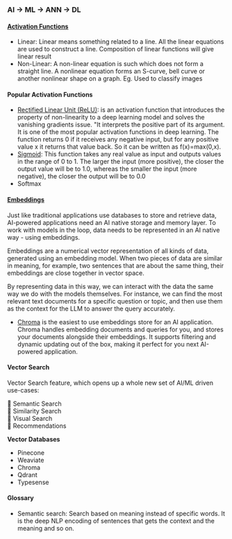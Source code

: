 ### AI -> ML -> ANN -> DL

#### [Activation Functions](https://www.v7labs.com/blog/neural-networks-activation-functions)
- Linear: Linear means something related to a line. All the linear equations are used to construct a line. Composition of linear functions will give linear result
- Non-Linear: A non-linear equation is such which does not form a straight line. 	A nonlinear equation forms an S-curve, bell curve or another nonlinear shape on a graph. Eg. Used to classify images

#### Popular Activation Functions
- [Rectified Linear Unit (ReLU)](https://www.kaggle.com/code/dansbecker/rectified-linear-units-relu-in-deep-learning/notebook): is an activation function that introduces the property of non-linearity to a deep learning model and solves the vanishing gradients issue. "It interprets the positive part of its argument. It is one of the most popular activation functions in deep learning. The function returns 0 if it receives any negative input, but for any positive value  x
  it returns that value back. So it can be written as f(x)=max(0,x).
- [Sigmoid](): This function takes any real value as input and outputs values in the range of 0 to 1.  The larger the input (more positive), the closer the output value will be to 1.0, whereas the smaller the input (more negative), the closer the output will be to 0.0
- Softmax
  
#### [Embeddings](https://blog.replit.com/chroma)
Just like traditional applications use databases to store and retrieve data, AI-powered applications need an AI native storage and memory layer. To work with models in the loop, data needs to be represented in an AI native way - using embeddings.

Embeddings are a numerical vector representation of all kinds of data, generated using an embedding model. When two pieces of data are similar in meaning, for example, two sentences that are about the same thing, their embeddings are close together in vector space.

By representing data in this way, we can interact with the data the same way we do with the models themselves. For instance, we can find the most relevant text documents for a specific question or topic, and then use them as the context for the LLM to answer the query accurately.

 - [Chroma](https://www.trychroma.com/) is the easiest to use embeddings store for an AI application. Chroma handles embedding documents and queries for you, and stores your documents alongside their embeddings. It supports filtering and dynamic updating out of the box, making it perfect for you next AI-powered application.

#### Vector Search
Vector Search feature, which opens up a whole new set of AI/ML driven use-cases:

🌟 Semantic Search  
🌟 Similarity Search  
🌟 Visual Search  
🌟 Recommendations  

**Vector Databases**

- Pinecone
- Weaviate
- Chroma
- Qdrant
- Typesense

#### Glossary
 - Semantic search: Search based on meaning instead of specific words. It is the deep NLP encoding of sentences that gets the context and the meaning and so on.
